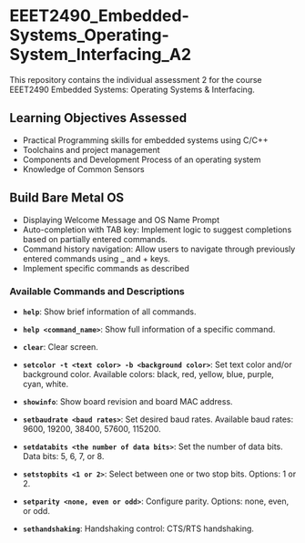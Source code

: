 # EEET2490_Embedded-Systems_Operating-System_Interfacing_A2

This repository contains the individual assessment 2 for the course EEET2490 Embedded Systems: Operating Systems & Interfacing.

## Learning Objectives Assessed
- Practical Programming skills for embedded systems using C/C++
- Toolchains and project management
- Components and Development Process of an operating system
- Knowledge of Common Sensors

## Build Bare Metal OS
- Displaying Welcome Message and OS Name Prompt
- Auto-completion with TAB key: Implement logic to suggest completions based on partially entered commands.
- Command history navigation: Allow users to navigate through previously entered commands using _ and + keys.
- Implement specific commands as described 

### Available Commands and Descriptions
- **`help`**: Show brief information of all commands. 

- **`help <command_name>`**: Show full information of a specific command.

- **`clear`**: Clear screen.

- **`setcolor -t <text color> -b <background color>`**: Set text color and/or background color. Available colors: black, red, yellow, blue, purple, cyan, white.

- **`showinfo`**: Show board revision and board MAC address.

- **`setbaudrate <baud rates>`**: Set desired baud rates. Available baud rates: 9600, 19200, 38400, 57600, 115200.

- **`setdatabits <the number of data bits>`**: Set the number of data bits. Data bits: 5, 6, 7, or 8.

- **`setstopbits <1 or 2>`**: Select between one or two stop bits. Options: 1 or 2.

- **`setparity <none, even or odd>`**: Configure parity. Options: none, even, or odd.

- **`sethandshaking`**: Handshaking control: CTS/RTS handshaking.